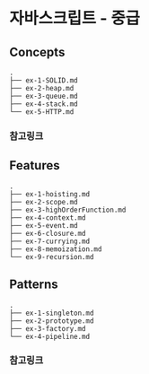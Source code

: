 # 자바스크립트 - 중급

## Concepts

```zh
.
├── ex-1-SOLID.md
├── ex-2-heap.md
├── ex-3-queue.md
├── ex-4-stack.md
└── ex-5-HTTP.md
```

### 참고링크

## Features

```zh
.
├── ex-1-hoisting.md
├── ex-2-scope.md
├── ex-3-highOrderFunction.md
├── ex-4-context.md
├── ex-5-event.md
├── ex-6-closure.md
├── ex-7-currying.md
├── ex-8-memoization.md
└── ex-9-recursion.md
```

## Patterns

```zh
.
├── ex-1-singleton.md
├── ex-2-prototype.md
├── ex-3-factory.md
└── ex-4-pipeline.md
```

### 참고링크
